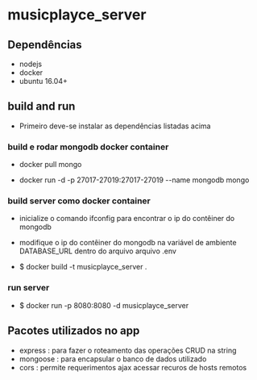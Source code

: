 # musicplayce_server

## Dependências

- nodejs
- docker
- ubuntu 16.04+

## build and run

- Primeiro deve-se instalar as dependências listadas acima

### build e rodar mongodb docker container

- docker pull mongo

- docker run -d -p 27017-27019:27017-27019 --name mongodb mongo

### build server como docker container

- inicialize o comando ifconfig para encontrar o ip do contêiner do mongodb

- modifique o ip do contêiner do mongodb na variável de ambiente DATABASE_URL dentro do arquivo arquivo .env

- $ docker build -t musicplayce_server .

### run server

- $ docker run -p 8080:8080 -d musicplayce_server

## Pacotes utilizados no app

- express : para fazer o roteamento das operações CRUD na string
- mongoose : para encapsular o banco de dados utilizado
- cors : permite requerimentos ajax acessar recuros de hosts remotos
